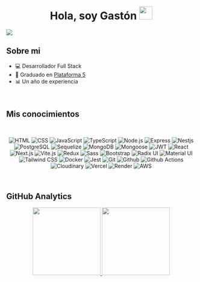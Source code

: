<div align="center">
<h1 align="center">Hola, soy Gastón <img src="https://media.giphy.com/media/hvRJCLFzcasrR4ia7z/giphy.gif" width="35"></h1>
</div>
<img src="https://res.cloudinary.com/dpbr1u8z5/image/upload/v1708005484/Gast%C3%B3n_Ariel_Rabinovich_wsv2dm.png">

## Sobre mi

- 💻 Desarrollador Full Stack
- 📜 Graduado en [Plataforma 5](https://www.plataforma5.la/)
- 📊 Un año de experiencia
<br>

## Mis conocimientos
<br>
<div align="center" style="display: flex;">
  
  ![HTML](https://img.shields.io/badge/HTML-EF652A?style=for-the-badge&logo=HTML5&logoColor=white)
  ![CSS](https://img.shields.io/badge/CSS-0C73B8?style=for-the-badge&logo=CSS3&logoColor=white)
  ![JavaScript](https://img.shields.io/badge/JavaScript-F0DB4F?style=for-the-badge&logo=JavaScript&logoColor=black)
  ![TypeScript](https://img.shields.io/badge/TypeScript-3178C6?style=for-the-badge&logo=TypeScript&logoColor=white)
  ![Node.js](https://img.shields.io/badge/Node.js-539E43?style=for-the-badge&logo=Node.js&logoColor=white)
  ![Express](https://img.shields.io/badge/Express-black?style=for-the-badge&logo=Express&logoColor=white)
  ![Nestjs](https://img.shields.io/badge/Nestjs-E0234E?style=for-the-badge&logo=nestjs&logoColor=white)
  ![PostgreSQL](https://img.shields.io/badge/PostgreSQL-336791?style=for-the-badge&logo=postgresql&logoColor=white)
  ![Sequelize](https://img.shields.io/badge/Sequelize-03AFEF?style=for-the-badge&logo=sequelize&logoColor=white)
  ![MongoDB](https://img.shields.io/badge/MongoDB-01EC64?style=for-the-badge&logo=mongodb&logoColor=white)
  ![Mongoose](https://img.shields.io/badge/Mongoose-880000?style=for-the-badge&logo=mongoose&logoColor=white)
  ![JWT](https://img.shields.io/badge/JWT-D63AFF?style=for-the-badge&logo=json%20web%20tokens&logoColor=white)
  ![React](https://img.shields.io/badge/React-00D8FF?style=for-the-badge&logo=react&logoColor=white)
  ![Next.js](https://img.shields.io/badge/Next.js-black?style=for-the-badge&logo=next.js&logoColor=white)
  ![Vite.js](https://img.shields.io/badge/Vite.js-B043FE?style=for-the-badge&logo=vite&logoColor=white)
  ![Redux](https://img.shields.io/badge/Redux-764ABC?style=for-the-badge&logo=redux&logoColor=white)
  ![Sass](https://img.shields.io/badge/Sass-CF649A?style=for-the-badge&logo=sass&logoColor=white)
  ![Bootstrap](https://img.shields.io/badge/Bootstrap-7E13F8?style=for-the-badge&logo=bootstrap&logoColor=white)
  ![Radix UI](https://img.shields.io/badge/Radix%20UI-black?style=for-the-badge&logo=radix%20ui&logoColor=white)
  ![Material UI](https://img.shields.io/badge/Material%20UI-007FFF?style=for-the-badge&logo=material%20UI&logoColor=white)
  ![Tailwind CSS](https://img.shields.io/badge/Tailwind%20CSS-18B7B9?style=for-the-badge&logo=tailwind%20css&logoColor=white)
  ![Docker](https://img.shields.io/badge/docker-008FE2?style=for-the-badge&logo=docker&logoColor=white)
  ![Jest](https://img.shields.io/badge/jest-99425B?style=for-the-badge&logo=Jest&logoColor=white)
  ![Git](https://img.shields.io/badge/git-DE4C36?style=for-the-badge&logo=Git&logoColor=white)
  ![Github](https://img.shields.io/badge/github-545454?style=for-the-badge&logo=Github&logoColor=white)
  ![Github Actions](https://img.shields.io/badge/github%20actions-1F84F7?style=for-the-badge&logo=Github%20actions&logoColor=white)
  ![Cloudinary](https://img.shields.io/badge/cloudinary-3448C5?style=for-the-badge&logo=cloudinary&logoColor=white)
  ![Vercel](https://img.shields.io/badge/vercel-black?style=for-the-badge&logo=vercel&logoColor=white)
  ![Render](https://img.shields.io/badge/render-black?style=for-the-badge&logo=render&logoColor=white)
  ![AWS](https://img.shields.io/badge/Amazon%20web%20services-FF9900?style=for-the-badge&logoColor=white)
  
</div>
<br>

## GitHub Analytics

<p align="center">
<a href="https://github.com/GRabinovich">
  <img height="180em" src="https://github-readme-stats-eight-theta.vercel.app/api?username=GRabinovich&show_icons=true&theme=algolia&include_all_commits=true&count_private=true"/>
  <img height="180em" src="https://github-readme-stats-eight-theta.vercel.app/api/top-langs/?username=GRabinovich&layout=compact&langs_count=8&theme=algolia"/>
</a>
</p>

